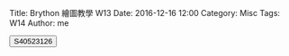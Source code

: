 Title: Brython 繪圖教學 W13
Date: 2016-12-16 12:00
Category: Misc
Tags: W14
Author: me

<script type="text/python3">
from browser import document
from browser import alert
 
def get_input(ev):
    the_input= input("請輸入")
    alert("輸入為:"+str(the_input))
 
document['ch01'].bind('click',get_input)
</script>
<button id="ch01">S40523126</button>